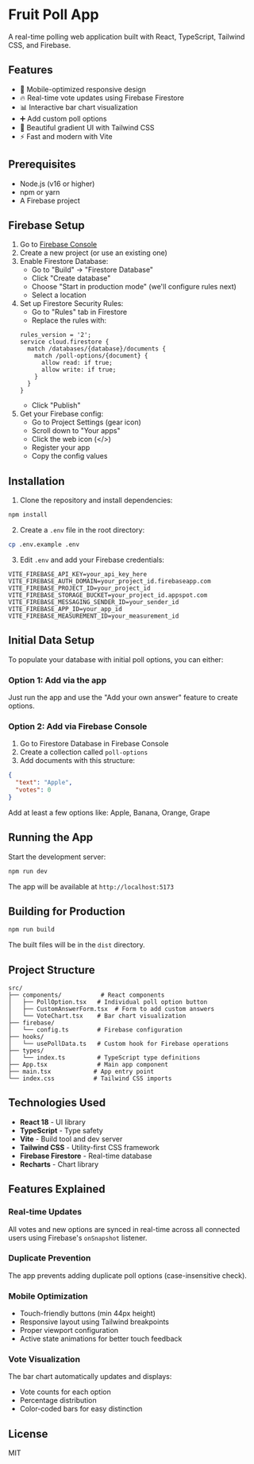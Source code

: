 # Fruit Poll App

A real-time polling web application built with React, TypeScript, Tailwind CSS, and Firebase.

## Features

- 📱 Mobile-optimized responsive design
- 🔥 Real-time vote updates using Firebase Firestore
- 📊 Interactive bar chart visualization
- ➕ Add custom poll options
- 🎨 Beautiful gradient UI with Tailwind CSS
- ⚡ Fast and modern with Vite

## Prerequisites

- Node.js (v16 or higher)
- npm or yarn
- A Firebase project

## Firebase Setup

1. Go to [Firebase Console](https://console.firebase.google.com/)
2. Create a new project (or use an existing one)
3. Enable Firestore Database:
   - Go to "Build" → "Firestore Database"
   - Click "Create database"
   - Choose "Start in production mode" (we'll configure rules next)
   - Select a location
4. Set up Firestore Security Rules:
   - Go to "Rules" tab in Firestore
   - Replace the rules with:
   ```
   rules_version = '2';
   service cloud.firestore {
     match /databases/{database}/documents {
       match /poll-options/{document} {
         allow read: if true;
         allow write: if true;
       }
     }
   }
   ```
   - Click "Publish"
5. Get your Firebase config:
   - Go to Project Settings (gear icon)
   - Scroll down to "Your apps"
   - Click the web icon (</>)
   - Register your app
   - Copy the config values

## Installation

1. Clone the repository and install dependencies:
```bash
npm install
```

2. Create a `.env` file in the root directory:
```bash
cp .env.example .env
```

3. Edit `.env` and add your Firebase credentials:
```env
VITE_FIREBASE_API_KEY=your_api_key_here
VITE_FIREBASE_AUTH_DOMAIN=your_project_id.firebaseapp.com
VITE_FIREBASE_PROJECT_ID=your_project_id
VITE_FIREBASE_STORAGE_BUCKET=your_project_id.appspot.com
VITE_FIREBASE_MESSAGING_SENDER_ID=your_sender_id
VITE_FIREBASE_APP_ID=your_app_id
VITE_FIREBASE_MEASUREMENT_ID=your_measurement_id
```

## Initial Data Setup

To populate your database with initial poll options, you can either:

### Option 1: Add via the app
Just run the app and use the "Add your own answer" feature to create options.

### Option 2: Add via Firebase Console
1. Go to Firestore Database in Firebase Console
2. Create a collection called `poll-options`
3. Add documents with this structure:
```json
{
  "text": "Apple",
  "votes": 0
}
```

Add at least a few options like: Apple, Banana, Orange, Grape

## Running the App

Start the development server:
```bash
npm run dev
```

The app will be available at `http://localhost:5173`

## Building for Production

```bash
npm run build
```

The built files will be in the `dist` directory.

## Project Structure

```
src/
├── components/           # React components
│   ├── PollOption.tsx   # Individual poll option button
│   ├── CustomAnswerForm.tsx  # Form to add custom answers
│   └── VoteChart.tsx    # Bar chart visualization
├── firebase/
│   └── config.ts        # Firebase configuration
├── hooks/
│   └── usePollData.ts   # Custom hook for Firebase operations
├── types/
│   └── index.ts         # TypeScript type definitions
├── App.tsx              # Main app component
├── main.tsx            # App entry point
└── index.css           # Tailwind CSS imports
```

## Technologies Used

- **React 18** - UI library
- **TypeScript** - Type safety
- **Vite** - Build tool and dev server
- **Tailwind CSS** - Utility-first CSS framework
- **Firebase Firestore** - Real-time database
- **Recharts** - Chart library

## Features Explained

### Real-time Updates
All votes and new options are synced in real-time across all connected users using Firebase's `onSnapshot` listener.

### Duplicate Prevention
The app prevents adding duplicate poll options (case-insensitive check).

### Mobile Optimization
- Touch-friendly buttons (min 44px height)
- Responsive layout using Tailwind breakpoints
- Proper viewport configuration
- Active state animations for better touch feedback

### Vote Visualization
The bar chart automatically updates and displays:
- Vote counts for each option
- Percentage distribution
- Color-coded bars for easy distinction

## License

MIT
